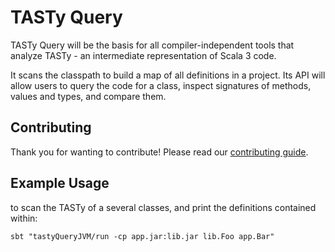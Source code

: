# TASTy Query

TASTy Query will be the basis for all compiler-independent tools that analyze TASTy - an intermediate representation of Scala 3 code.

It scans the classpath to build a map of all definitions in a project. Its API will allow users to query the code for a class, inspect signatures of methods, values and types, and compare them.

## Contributing

Thank you for wanting to contribute! Please read our [contributing guide](CONTRIBUTING.md).

## Example Usage

to scan the TASTy of a several classes, and print the definitions contained within:

```shell
sbt "tastyQueryJVM/run -cp app.jar:lib.jar lib.Foo app.Bar"
```
